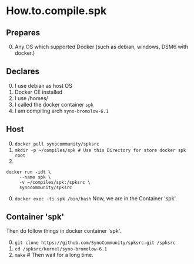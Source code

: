# How.to.compile.spk
## Prepares
0. Any OS which supported Docker (such as debian, windows, DSM6 with docker.)

## Declares
0. I use debian as host OS
0. Docker CE installed
0. I use /homes/
0. I called the docker container `spk`
0. I am compiling arch `syno-bromolow-6.1`

## Host
0. `docker pull synocommunity/spksrc`
0. `mkdir -p ~/compiles/spk # Use this Directory for store docker spk root`
0. 
```
docker run -idt \
     --name spk \
     -v ~/compiles/spk:/spksrc \
     synocommunity/spksrc 
```
0. `docker exec -ti spk /bin/bash` 
Now, we are in the Container 'spk'.

## Container 'spk'
Then do follow things in docker container 'spk'.

0. `git clone https://github.com/SynoCommunity/spksrc.git /spksrc`
0. `cd /spksrc/kernel/syno-bromolow-6.1`
0. `make` # Then wait for a long time.
